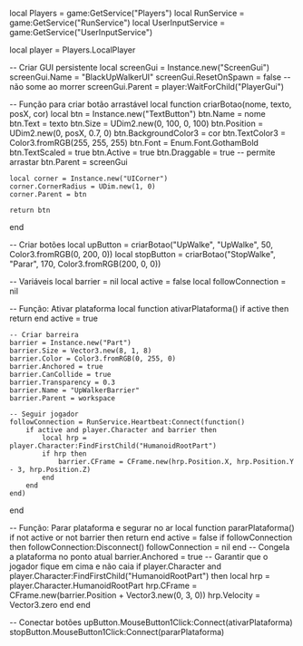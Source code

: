 local Players = game:GetService("Players")
local RunService = game:GetService("RunService")
local UserInputService = game:GetService("UserInputService")

local player = Players.LocalPlayer

-- Criar GUI persistente
local screenGui = Instance.new("ScreenGui")
screenGui.Name = "BlackUpWalkerUI"
screenGui.ResetOnSpawn = false -- não some ao morrer
screenGui.Parent = player:WaitForChild("PlayerGui")

-- Função para criar botão arrastável
local function criarBotao(nome, texto, posX, cor)
	local btn = Instance.new("TextButton")
	btn.Name = nome
	btn.Text = texto
	btn.Size = UDim2.new(0, 100, 0, 100)
	btn.Position = UDim2.new(0, posX, 0.7, 0)
	btn.BackgroundColor3 = cor
	btn.TextColor3 = Color3.fromRGB(255, 255, 255)
	btn.Font = Enum.Font.GothamBold
	btn.TextScaled = true
	btn.Active = true
	btn.Draggable = true -- permite arrastar
	btn.Parent = screenGui

	local corner = Instance.new("UICorner")
	corner.CornerRadius = UDim.new(1, 0)
	corner.Parent = btn

	return btn
end

-- Criar botões
local upButton = criarBotao("UpWalke", "UpWalke", 50, Color3.fromRGB(0, 200, 0))
local stopButton = criarBotao("StopWalke", "Parar", 170, Color3.fromRGB(200, 0, 0))

-- Variáveis
local barrier = nil
local active = false
local followConnection = nil

-- Função: Ativar plataforma
local function ativarPlataforma()
	if active then return end
	active = true

	-- Criar barreira
	barrier = Instance.new("Part")
	barrier.Size = Vector3.new(8, 1, 8)
	barrier.Color = Color3.fromRGB(0, 255, 0)
	barrier.Anchored = true
	barrier.CanCollide = true
	barrier.Transparency = 0.3
	barrier.Name = "UpWalkerBarrier"
	barrier.Parent = workspace

	-- Seguir jogador
	followConnection = RunService.Heartbeat:Connect(function()
		if active and player.Character and barrier then
			local hrp = player.Character:FindFirstChild("HumanoidRootPart")
			if hrp then
				barrier.CFrame = CFrame.new(hrp.Position.X, hrp.Position.Y - 3, hrp.Position.Z)
			end
		end
	end)
end

-- Função: Parar plataforma e segurar no ar
local function pararPlataforma()
	if not active or not barrier then return end
	active = false
	if followConnection then
		followConnection:Disconnect()
		followConnection = nil
	end
	-- Congela a plataforma no ponto atual
	barrier.Anchored = true
	-- Garantir que o jogador fique em cima e não caia
	if player.Character and player.Character:FindFirstChild("HumanoidRootPart") then
		local hrp = player.Character.HumanoidRootPart
		hrp.CFrame = CFrame.new(barrier.Position + Vector3.new(0, 3, 0))
		hrp.Velocity = Vector3.zero
	end
end

-- Conectar botões
upButton.MouseButton1Click:Connect(ativarPlataforma)
stopButton.MouseButton1Click:Connect(pararPlataforma)
